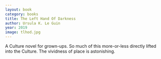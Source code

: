 ```yaml
---
layout: book
category: books
title: The Left Hand Of Darkness
author: Ursula K. Le Guin
year: 2019
image: tlhod.jpg
---
```

A Culture novel for grown-ups.  So much of this more-or-less directly lifted into the Culture.  The vividness of place is astonishing.
